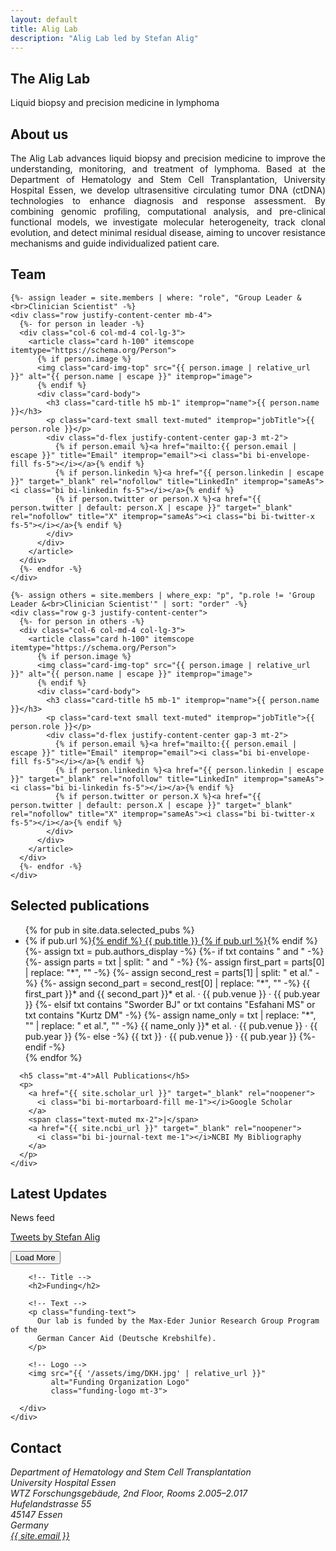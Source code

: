 ```yaml
---
layout: default
title: Alig Lab
description: "Alig Lab led by Stefan Alig"
---
```


<section class="hero">
  <div class="hero-inner">
    <h1>The Alig Lab</h1>
    <p>Liquid biopsy and precision medicine in lymphoma</p>
  </div>
</section>

<section id="about" class="py-5">
  <div class="container">
    <div class="row justify-content-center">
      <div class="col-lg-9">
        <h2 class="text-center">About us</h2>
        <p class="mt-4" style="text-align: justify;">
          The Alig Lab advances liquid biopsy and precision medicine to improve the understanding, monitoring, and treatment of lymphoma. Based at the Department of Hematology and Stem Cell Transplantation, University Hospital Essen, we develop ultrasensitive circulating tumor DNA (ctDNA) technologies to enhance diagnosis and response assessment. By combining genomic profiling, computational analysis, and pre-clinical functional models, we investigate molecular heterogeneity, track clonal evolution, and detect minimal residual disease, aiming to uncover resistance mechanisms and guide individualized patient care.
        </p>
      </div>
    </div>
  </div>
</section>

<section id="team" class="py-5 bg-body">
  <div class="container text-center">
    <h2>Team</h2>

    {%- assign leader = site.members | where: "role", "Group Leader &<br>Clinician Scientist" -%}
    <div class="row justify-content-center mb-4">
      {%- for person in leader -%}
      <div class="col-6 col-md-4 col-lg-3">
        <article class="card h-100" itemscope itemtype="https://schema.org/Person">
          {% if person.image %}
          <img class="card-img-top" src="{{ person.image | relative_url }}" alt="{{ person.name | escape }}" itemprop="image">
          {% endif %}
          <div class="card-body">
            <h3 class="card-title h5 mb-1" itemprop="name">{{ person.name }}</h3>
            <p class="card-text small text-muted" itemprop="jobTitle">{{ person.role }}</p>
            <div class="d-flex justify-content-center gap-3 mt-2">
              {% if person.email %}<a href="mailto:{{ person.email | escape }}" title="Email" itemprop="email"><i class="bi bi-envelope-fill fs-5"></i></a>{% endif %}
              {% if person.linkedin %}<a href="{{ person.linkedin | escape }}" target="_blank" rel="nofollow" title="LinkedIn" itemprop="sameAs"><i class="bi bi-linkedin fs-5"></i></a>{% endif %}
              {% if person.twitter or person.X %}<a href="{{ person.twitter | default: person.X | escape }}" target="_blank" rel="nofollow" title="X" itemprop="sameAs"><i class="bi bi-twitter-x fs-5"></i></a>{% endif %}
            </div>
          </div>
        </article>
      </div>
      {%- endfor -%}
    </div>

    {%- assign others = site.members | where_exp: "p", "p.role != 'Group Leader &<br>Clinician Scientist'" | sort: "order" -%}
    <div class="row g-3 justify-content-center">
      {%- for person in others -%}
      <div class="col-6 col-md-4 col-lg-3">
        <article class="card h-100" itemscope itemtype="https://schema.org/Person">
          {% if person.image %}
          <img class="card-img-top" src="{{ person.image | relative_url }}" alt="{{ person.name | escape }}" itemprop="image">
          {% endif %}
          <div class="card-body">
            <h3 class="card-title h5 mb-1" itemprop="name">{{ person.name }}</h3>
            <p class="card-text small text-muted" itemprop="jobTitle">{{ person.role }}</p>
            <div class="d-flex justify-content-center gap-3 mt-2">
              {% if person.email %}<a href="mailto:{{ person.email | escape }}" title="Email" itemprop="email"><i class="bi bi-envelope-fill fs-5"></i></a>{% endif %}
              {% if person.linkedin %}<a href="{{ person.linkedin | escape }}" target="_blank" rel="nofollow" title="LinkedIn" itemprop="sameAs"><i class="bi bi-linkedin fs-5"></i></a>{% endif %}
              {% if person.twitter or person.X %}<a href="{{ person.twitter | default: person.X | escape }}" target="_blank" rel="nofollow" title="X" itemprop="sameAs"><i class="bi bi-twitter-x fs-5"></i></a>{% endif %}
            </div>
          </div>
        </article>
      </div>
      {%- endfor -%}
    </div>
  </div>
</section>


<section id="publications" class="py-5">
  <div class="container">
    <div class="row justify-content-start">
      <div class="col-lg-9 offset-lg-1">
        <h2>Selected publications</h2>
        <ul class="list-unstyled">
          {% for pub in site.data.selected_pubs %}
          <li class="mb-3">
            {% if pub.url %}<a href="{{ pub.url }}" target="_blank" rel="noopener">{% endif %}
              {{ pub.title }}
            {% if pub.url %}</a>{% endif %}
            <div class="small text-muted">
              {%- assign txt = pub.authors_display -%}
              {%- if txt contains " and " -%}
                {%- assign parts = txt | split: " and " -%}
                {%- assign first_part = parts[0] | replace: "*", "" -%}
                {%- assign second_rest = parts[1] | split: " et al." -%}
                {%- assign second_part = second_rest[0] | replace: "*", "" -%}
                {{ first_part }}* and {{ second_part }}* et al. · {{ pub.venue }} · {{ pub.year }}
              {%- elsif txt contains "Sworder BJ" or txt contains "Esfahani MS" or txt contains "Kurtz DM" -%}
                {%- assign name_only = txt | replace: "*", "" | replace: " et al.", "" -%}
                {{ name_only }}* et al. · {{ pub.venue }} · {{ pub.year }}
              {%- else -%}
                {{ txt }} · {{ pub.venue }} · {{ pub.year }}
              {%- endif -%}
            </div>
          </li>
          {% endfor %}
        </ul>

      <h5 class="mt-4">All Publications</h5>
      <p>
        <a href="{{ site.scholar_url }}" target="_blank" rel="noopener">
          <i class="bi bi-mortarboard-fill me-1"></i>Google Scholar
        </a>
        <span class="text-muted mx-2">|</span>
        <a href="{{ site.ncbi_url }}" target="_blank" rel="noopener">
          <i class="bi bi-journal-text me-1"></i>NCBI My Bibliography
        </a>
      </p>
    </div>
  </div>
  </div>
</section>


<section class="news-card">
  <h2 class="news-title">Latest Updates</h2>
  <p class="news-sub">News feed</p>

  <!-- X / Twitter timeline -->
  <div class="timeline-wrap" id="timelineWrap">
    <a class="twitter-timeline"
       href="[https://twitter.com/YourHandl](https://x.com/stefanalig?lang=de)"
       data-theme="light"
       data-chrome="noheader nofooter transparent"
       data-tweet-limit="5"
       data-dnt="true">
      Tweets by Stefan Alig
    </a>
  </div>

  <button id="loadMore" class="news-btn" type="button">Load More</button>

  <script async src="https://platform.twitter.com/widgets.js"></script>
  <script>
    // expand/collapse
    const btn = document.getElementById('loadMore');
    const wrap = document.getElementById('timelineWrap');
    let expanded = false;
    btn.onclick = () => {
      expanded = !expanded;
      wrap.style.maxHeight = expanded ? '1200px' : '520px';
      wrap.classList.toggle('fade-out', !expanded);
      btn.textContent = expanded ? 'Collapse' : 'Load More';
    };
  </script>
</section>




<section id="funding" class="py-5">
  <div class="container">
    <div class="row justify-content-start">
      <div class="col-lg-10 offset-lg-1">

        <!-- Title -->
        <h2>Funding</h2>

        <!-- Text -->
        <p class="funding-text">
          Our lab is funded by the Max-Eder Junior Research Group Program of the 
          German Cancer Aid (Deutsche Krebshilfe).
        </p>

        <!-- Logo -->
        <img src="{{ '/assets/img/DKH.jpg' | relative_url }}"
             alt="Funding Organization Logo"
             class="funding-logo mt-3">

      </div>
    </div>
  </div>
</section>










<section id="contact" class="py-5">
  <div class="container">
    <div class="row justify-content-start">
      <div class="col-lg-9 offset-lg-1">
        <h2>Contact</h2>
        <address class="mb-3">
          Department of Hematology and Stem Cell Transplantation<br>
          University Hospital Essen<br>
          WTZ Forschungsgebäude, 2nd Floor, Rooms 2.005–2.017<br>
          Hufelandstrasse 55<br>
          45147 Essen<br>
          Germany<br>
          <a href="mailto:{{ site.email }}">{{ site.email }}</a>
        </address>
      </div>
    </div>
  </div>
</section>

